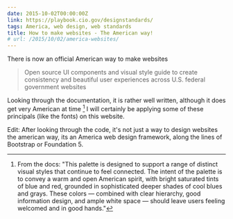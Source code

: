 ```yaml
---
date: 2015-10-02T00:00:00Z
link: https://playbook.cio.gov/designstandards/
tags: America, web design, web standards
title: How to make websites - The American way!
# url: /2015/10/02/america-websites/
---
```


There is now an official American way to make websites 

> Open source UI components and visual style guide to create consistency and beautiful user experiences across U.S. federal government websites

Looking through the documentation, it is rather well written, although it does get very American at time [^1] I will certainly be applying some of these principals (like the fonts) on this website.

Edit: After looking through the code, it's not just a way to design websites the american way, its an America web design framework, along the lines of Bootstrap or Foundation 5.

[^1]: From the docs: "This palette is designed to support a range of distinct visual styles that continue to feel connected. The intent of the palette is to convey a warm and open American spirit, with bright saturated tints of blue and red, grounded in sophisticated deeper shades of cool blues and grays. These colors — combined with clear hierarchy, good information design, and ample white space — should leave users feeling welcomed and in good hands."
